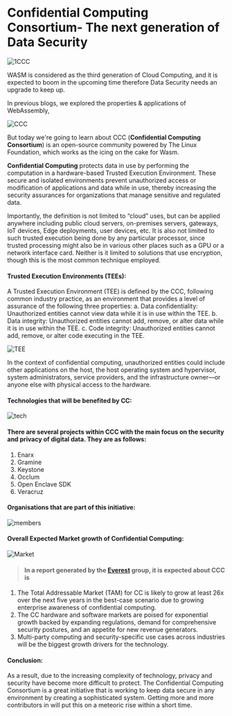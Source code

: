 # Confidential Computing Consortium- The next generation of Data Security


![1CCC](https://github.com/aryankaushik-git/outreachy/blob/main/aryankaushik/media/CCC_Enarx.png?raw=true)

WASM is considered as the third generation of Cloud Computing, and it is expected to boom in the upcoming time therefore Data Security needs an upgrade to keep up.

In previous blogs, we explored the properties & applications of WebAssembly, 

![CCC](https://www.wasm.builders/remoteimages/uploads/articles/nehtxxtii657ojq3zu0n.png)
 
But today we're going to learn about CCC (**Confidential Computing Consortium**) is an open-source community powered by The Linux Foundation, which works as the icing on the cake for Wasm. 

**Confidential Computing** protects data in use by performing the computation in a hardware-based Trusted Execution Environment. These secure and isolated environments prevent unauthorized access or modification of applications and data while in use, thereby increasing the security assurances for organizations that manage sensitive and regulated data.

Importantly, the definition is not limited to “cloud” uses, but can be applied anywhere including public cloud servers, on-premises servers, gateways, IoT devices, Edge deployments, user devices, etc. It is also not limited to such trusted execution being done by any particular processor, since trusted processing might also be in various other places such as a GPU or a network interface card. Neither is it limited to solutions that use encryption, though this is the most common technique employed.

#### Trusted Execution Environments (TEEs):

A Trusted Execution Environment (TEE) is defined by the CCC, following common industry practice, as an environment that provides a level of assurance of the following three properties:
a. Data confidentiality: Unauthorized entities cannot view data while it is in use within the TEE.
b. Data integrity: Unauthorized entities cannot add, remove, or alter data while it is in use within the TEE.
c. Code integrity: Unauthorized entities cannot add, remove, or alter code executing in the TEE.

![TEE](https://www.wasm.builders/remoteimages/uploads/articles/43ipbflrew28rzqybgrv.png)
 

In the context of confidential computing, unauthorized entities could include other applications on the host, the host operating system and hypervisor, system administrators, service providers, and the infrastructure owner—or anyone else with physical access to the hardware. 

#### Technologies that will be benefited by CC:
![tech](https://www.wasm.builders/remoteimages/uploads/articles/yyrszmsj7nz77huv4tyq.png)

#### There are several projects within CCC with the main focus on the security and privacy of digital data. They are as follows:

1. Enarx
2. Gramine
3. Keystone
4. Occlum
5. Open Enclave SDK
6. Veracruz

#### Organisations that are part of this initiative:

![members](https://www.wasm.builders/remoteimages/uploads/articles/bvgjq36nngdu8ldy1j6d.png)




#### Overall Expected Market growth of Confidential Computing:
![Market](https://www.wasm.builders/remoteimages/uploads/articles/9nyuiaxjjfkvqi0o28a7.png)


>#### In a report generated by the [Everest](https://confidentialcomputing.io/wp-content/uploads/sites/85/2021/10/Everest_Group_-_Confidential_Computing_-_The_Next_Frontier_in_Data_Security_-_2021-10-19.pdf) group, it is expected about CCC is
1. The Total Addressable Market (TAM) for CC is likely to grow at least 26x over the next five years in the best-case scenario due to growing enterprise awareness of confidential computing.
2. The CC hardware and software markets are poised for exponential growth backed by expanding regulations, demand for comprehensive security postures, and an appetite for new revenue generators.
3. Multi-party computing and security-specific use cases across industries will be the biggest growth drivers for the technology.

#### Conclusion:
As a result, due to the increasing complexity of technology, privacy and security have become more difficult to protect. The Confidential Computing Consortium is a great initiative that is working to keep data secure in any environment by creating a sophisticated system. Getting more and more contributors in will put this on a meteoric rise within a short time.




